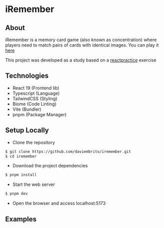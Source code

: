 # iRemember

## About

iRemember is a memory card game (also known as concentration) where players need to match pairs of cards with identical images. You can play it [here](https://daviembrito.github.io/iremember/)

This project was developed as a study based on a [reactpractice](https://reactpractice.dev/exercise/build-a-memory-game/) exercise

## Technologies
- React 19 (Frontend lib)
- Typescript (Language)
- TailwindCSS (Styling)
- Biome (Code Linting)
- Vite (Bundler)
- pnpm (Package Manager)

## Setup Locally

- Clone the repository

```bash
$ git clone https://github.com/daviembrito/iremember.git
$ cd iremember
```

- Download the project dependencies

```bash
$ pnpm install
```

- Start the web server

```bash
$ pnpm dev
```

- Open the browser and access localhost:5173
## Examples


